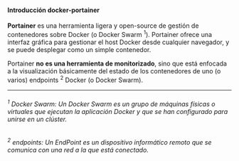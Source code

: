 #### Introducción docker-portainer

**Portainer** es una herramienta ligera y open-source de gestión de contenedores sobre Docker (o Docker Swarm <sup>1</sup>). 
Portainer ofrece una interfaz gráfica para gestionar el host Docker desde cualquier navegador, y se puede desplegar como un simple contenedor.


Portainer **no es una herramienta de monitorizado**, sino que está enfocada a la visualización básicamente del estado de los contenedores 
de uno (o varios) endpoints <sup>2</sup> Docker (o Docker Swarm). 


---

###### <sup>1</sup> Docker Swarm: Un Docker Swarm es un grupo de máquinas físicas o virtuales que ejecutan la aplicación Docker y que se han configurado para unirse en un clúster.

###### <sup>2</sup> endpoints: Un EndPoint es un dispositivo informático remoto que se comunica con una red a la que está conectado. 
